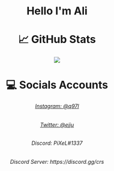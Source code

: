 <h1 align="center">Hello I'm Ali </h1>

<h1 align="center">&#x1f4c8; GitHub Stats </h1>

<p align="center">
  <img src="https://gpvc.arturio.dev/14d9">
</p>

<h1 align="center">&#x1F4BB; Socials Accounts </h1>

<h6 align="center"><a href="https://www.instagram.com/q97l/">Instagram: @q97l</a></h6>
<h6 align="center"><a href="https://twitter.com/ejju">Twitter: @ejju</a></h6>
<h6 align="center">Discord: PiXeL#1337</h6>
<h6 align="center">Discord Server: https://discord.gg/crs</h6>
